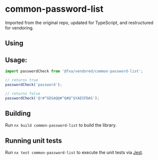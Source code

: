 # common-password-list

Imported from the original repo, updated for TypeScript, and restructured for vendoring.

## Using

## Usage:

```typescript
import passwordCheck from '@fxa/vendored/common-password-list';

// returns true
passwordCheck('password');

// returns false
passwordCheck('@!#^GDSAQ@#^Q#@^$YAESFDAS');
```

## Building

Run `nx build common-password-list` to build the library.

## Running unit tests

Run `nx test common-password-list` to execute the unit tests via [Jest](https://jestjs.io).
